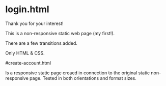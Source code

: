 # login.html

Thank you for your interest!

This is a non-responsive static web page (my first!).

There are a few transitions added.

Only HTML & CSS.




#create-account.html

Is a responsive static page creaed in connection to the original static non-responsive page.  Tested in both orientations and format sizes.
